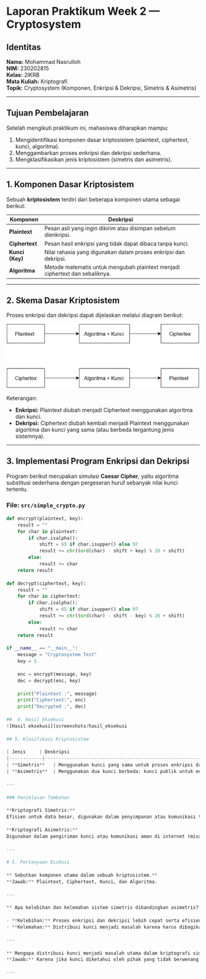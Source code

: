 # Laporan Praktikum Week 2 — Cryptosystem

## Identitas
**Nama:** Mohammad Nasrulloh  
**NIM:** 230202815  
**Kelas:** 2IKRB  
**Mata Kuliah:** Kriptografi  
**Topik:** Cryptosystem (Komponen, Enkripsi & Dekripsi, Simetris & Asimetris)

---

## Tujuan Pembelajaran
Setelah mengikuti praktikum ini, mahasiswa diharapkan mampu:
1. Mengidentifikasi komponen dasar kriptosistem (plaintext, ciphertext, kunci, algoritma).  
2. Menggambarkan proses enkripsi dan dekripsi sederhana.  
3. Mengklasifikasikan jenis kriptosistem (simetris dan asimetris).  

---

## 1. Komponen Dasar Kriptosistem
Sebuah **kriptosistem** terdiri dari beberapa komponen utama sebagai berikut:

| Komponen | Deskripsi |
|-----------|------------|
| **Plaintext** | Pesan asli yang ingin dikirim atau disimpan sebelum dienkripsi. |
| **Ciphertext** | Pesan hasil enkripsi yang tidak dapat dibaca tanpa kunci. |
| **Kunci (Key)** | Nilai rahasia yang digunakan dalam proses enkripsi dan dekripsi. |
| **Algoritma** | Metode matematis untuk mengubah plaintext menjadi ciphertext dan sebaliknya. |

---

## 2. Skema Dasar Kriptosistem

Proses enkripsi dan dekripsi dapat dijelaskan melalui diagram berikut:

![Diagram Kriptosistem](screenshots/diagram_kriptosistem.png)

Keterangan:
- **Enkripsi:** Plaintext diubah menjadi Ciphertext menggunakan algoritma dan kunci.  
- **Dekripsi:** Ciphertext diubah kembali menjadi Plaintext menggunakan algoritma dan kunci yang sama (atau berbeda tergantung jenis sistemnya).

---

## 3. Implementasi Program Enkripsi dan Dekripsi

Program berikut merupakan simulasi **Caesar Cipher**, yaitu algoritma substitusi sederhana dengan pergeseran huruf sebanyak nilai kunci tertentu.

### File: `src/simple_crypto.py`
```python
def encrypt(plaintext, key):
    result = ""
    for char in plaintext:
        if char.isalpha():
            shift = 65 if char.isupper() else 97
            result += chr((ord(char) - shift + key) % 26 + shift)
        else:
            result += char
    return result

def decrypt(ciphertext, key):
    result = ""
    for char in ciphertext:
        if char.isalpha():
            shift = 65 if char.isupper() else 97
            result += chr((ord(char) - shift - key) % 26 + shift)
        else:
            result += char
    return result

if __name__ == "__main__":
    message = "Cryptosystem Test"
    key = 5

    enc = encrypt(message, key)
    dec = decrypt(enc, key)

    print("Plaintext :", message)
    print("Ciphertext:", enc)
    print("Decrypted :", dec)

##  4. Hasil Eksekusi
![Hasil eksekusi](screenshots/hasil_eksekusi

## 5. Klasifikasi Kriptosistem

| Jenis     | Deskripsi                                                                                                              | Contoh Algoritma |
|------------|------------------------------------------------------------------------------------------------------------------------|------------------|
| **Simetris**   | Menggunakan kunci yang sama untuk proses enkripsi dan dekripsi. Lebih cepat dan efisien, tetapi distribusi kunci menjadi tantangan utama. | AES, DES |
| **Asimetris**  | Menggunakan dua kunci berbeda: kunci publik untuk enkripsi dan kunci privat untuk dekripsi. Lebih aman untuk komunikasi terbuka. | RSA, ECC |

---

### Penjelasan Tambahan

**Kriptografi Simetris:**  
Efisien untuk data besar, digunakan dalam penyimpanan atau komunikasi tertutup (misalnya antar server).

**Kriptografi Asimetris:**  
Digunakan dalam pengiriman kunci atau komunikasi aman di internet (misalnya HTTPS).

---

# 5. Pertanyaan Diskusi

** Sebutkan komponen utama dalam sebuah kriptosistem.**  
**Jawab:** Plaintext, Ciphertext, Kunci, dan Algoritma.

---

** Apa kelebihan dan kelemahan sistem simetris dibandingkan asimetris?**

- **Kelebihan:** Proses enkripsi dan dekripsi lebih cepat serta efisien untuk data besar.  
- **Kelemahan:** Distribusi kunci menjadi masalah karena harus dibagikan secara aman kepada pihak lain.

---

** Mengapa distribusi kunci menjadi masalah utama dalam kriptografi simetris?**  
**Jawab:** Karena jika kunci diketahui oleh pihak yang tidak berwenang, maka pesan terenkripsi dapat dengan mudah dibuka. Oleh karena itu, distribusi kunci perlu dilakukan melalui saluran yang aman atau menggunakan sistem asimetris.

---



